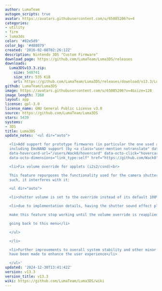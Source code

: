 ```yaml
---
author: LumaTeam
autogen_scripts: true
avatar: https://avatars.githubusercontent.com/u/65085206?v=4
categories:
- utility
- firm
- luma3ds
color: '#82e5d9'
color_bg: '#488079'
created: '2016-02-08T02:26:12Z'
description: Nintendo 3DS "Custom Firmware"
download_page: https://github.com/LumaTeam/Luma3DS/releases
downloads:
  Luma3DSv13.3.zip:
    size: 548741
    size_str: 535 KiB
    url: https://github.com/LumaTeam/Luma3DS/releases/download/v13.3/Luma3DSv13.3.zip
github: LumaTeam/Luma3DS
image: https://avatars.githubusercontent.com/u/65085206?v=4&size=128
image_length: 7260
layout: app
license: gpl-3.0
license_name: GNU General Public License v3.0
source: https://github.com/LumaTeam/Luma3DS
stars: 5439
systems:
- 3DS
title: Luma3DS
update_notes: '<ul dir="auto">

  <li>Add support for prototype firmwares (in particular the one used at E3 2010),
  including EmuNAND support (by <a class="user-mention notranslate" data-hovercard-type="user"
  data-hovercard-url="/users/Wack0/hovercard" data-octo-click="hovercard-link-click"
  data-octo-dimensions="link_type:self" href="https://github.com/Wack0">@Wack0</a>)</li>

  <li>Fix volume override for applets (i2s2/csnd)<br>

  This feature repurposes the functionality used for the camera shutter sound. As
  such, it interferes with it:

  <ul dir="auto">

  <li>shutter volume is set to the override instead of its default 100% value</li>

  <li>due to implementation details, having the shutter sound effect play will<br>

  make this feature stop working until the volume override is reapplied by<br>

  going back to this menu</li>

  </ul>

  </li>

  <li>Further improvements to overall system stability and other minor adjustments
  have been made to enhance the user experience</li>

  </ul>'
updated: '2024-12-30T13:41:42Z'
version: v13.3
version_title: v13.3
wiki: https://github.com/LumaTeam/Luma3DS/wiki
---
```

